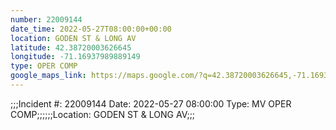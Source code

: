 ```yaml
---
number: 22009144
date_time: 2022-05-27T08:00:00+00:00
location: GODEN ST & LONG AV
latitude: 42.38720003626645
longitude: -71.16937989889149
type: OPER COMP
google_maps_link: https://maps.google.com/?q=42.38720003626645,-71.16937989889149
---
```


;;;Incident #: 22009144   Date: 2022-05-27 08:00:00   Type: MV OPER COMP;;;;;;Location: GODEN ST & LONG AV;;;
